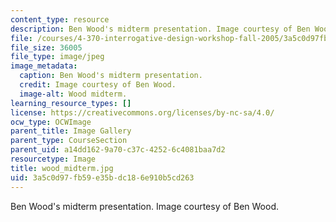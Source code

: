 ```yaml
---
content_type: resource
description: Ben Wood's midterm presentation. Image courtesy of Ben Wood.
file: /courses/4-370-interrogative-design-workshop-fall-2005/3a5c0d97fb59e35bdc186e910b5cd263_wood_midterm.jpg
file_size: 36005
file_type: image/jpeg
image_metadata:
  caption: Ben Wood's midterm presentation.
  credit: Image courtesy of Ben Wood.
  image-alt: Wood midterm.
learning_resource_types: []
license: https://creativecommons.org/licenses/by-nc-sa/4.0/
ocw_type: OCWImage
parent_title: Image Gallery
parent_type: CourseSection
parent_uid: a14dd162-9a70-c37c-4252-6c4081baa7d2
resourcetype: Image
title: wood_midterm.jpg
uid: 3a5c0d97-fb59-e35b-dc18-6e910b5cd263
---
```

Ben Wood's midterm presentation. Image courtesy of Ben Wood.